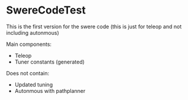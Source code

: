 # SwereCodeTest
This is the first version for the swere code (this is just for teleop and not including autonmous) 

Main components: 
- Teleop
- Tuner constants (generated)

Does not contain: 
- Updated tuning
- Autonmous with pathplanner

